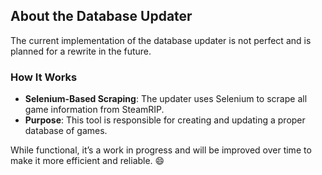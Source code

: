 ## About the Database Updater

The current implementation of the database updater is not perfect and is planned for a rewrite in the future. 

### How It Works
- **Selenium-Based Scraping**: The updater uses Selenium to scrape all game information from SteamRIP.
- **Purpose**: This tool is responsible for creating and updating a proper database of games.

While functional, it’s a work in progress and will be improved over time to make it more efficient and reliable. 😄
